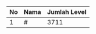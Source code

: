 | No | Nama            | Jumlah Level |
|----|-----------------|--------------|
| 1  | #    |    3711        |
